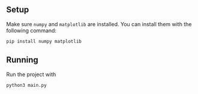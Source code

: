 ## Setup 

Make sure `numpy` and `matplotlib` are installed. You can install them with the following command:

```bash
pip install numpy matplotlib
```

## Running

Run the project with 
```bash
python3 main.py
```

